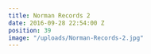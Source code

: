 ```yaml
---
title: Norman Records 2
date: 2016-09-28 22:54:00 Z
position: 39
image: "/uploads/Norman-Records-2.jpg"
---
```


